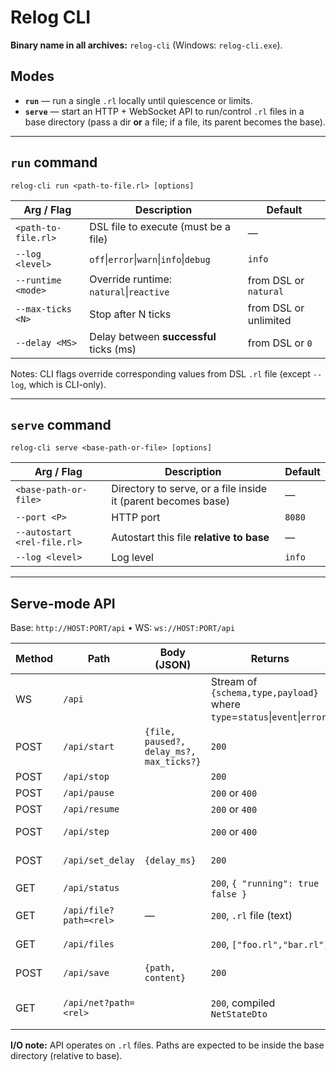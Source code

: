 # Relog CLI

**Binary name in all archives:** `relog-cli` (Windows: `relog-cli.exe`).

## Modes

* **`run`** — run a single `.rl` locally until quiescence or limits.
* **`serve`** — start an HTTP + WebSocket API to run/control `.rl` files in a base directory (pass a dir **or** a file; if a file, its parent becomes the base).

---

## `run` command

`relog-cli run <path-to-file.rl> [options]`

| Arg / Flag          | Description                             | Default               |
| ------------------- | --------------------------------------- | --------------------- |
| `<path-to-file.rl>` | DSL file to execute (must be a file)    | —                     |
| `--log <level>`     | `off`\|`error`\|`warn`\|`info`\|`debug` | `info`                |
| `--runtime <mode>`  | Override runtime: `natural`\|`reactive` | from DSL or `natural` |
| `--max-ticks <N>`   | Stop after N ticks                      | from DSL or unlimited |
| `--delay <MS>`      | Delay between **successful** ticks (ms) | from DSL or `0`       |

Notes: CLI flags override corresponding values from DSL `.rl` file (except `--log`, which is CLI-only).

---

## `serve` command

`relog-cli serve <base-path-or-file> [options]`

| Arg / Flag                  | Description                                                   | Default |
| --------------------------- | ------------------------------------------------------------- | ------- |
| `<base-path-or-file>`       | Directory to serve, or a file inside it (parent becomes base) | —       |
| `--port <P>`                | HTTP port                                                     | `8080`  |
| `--autostart <rel-file.rl>` | Autostart this file **relative to base**                      | —       |
| `--log <level>`             | Log level                                                     | `info`  |

---

## Serve-mode API

Base: `http://HOST:PORT/api` • WS: `ws://HOST:PORT/api`

| Method | Path | Body (JSON) | Returns | Notes |
| --- | --- | --- | --- | --- |
| WS | `/api` |  | Stream of `{schema,type,payload}` where `type`=`status`\|`event`\|`error`. | Realtime status/events/errors. |
| POST | `/api/start` | `{file, paused?, delay_ms?, max_ticks?}` | `200` | `file` is path **relative to base**; starts a run. |
| POST | `/api/stop` |  | `200` | Stops current run. |
| POST | `/api/pause` |  | `200` or `400` | Pauses run. |
| POST | `/api/resume` |  | `200` or `400` | Resumes run. |
| POST | `/api/step` |  | `200` or `400` | Executes single manual step. |
| POST | `/api/set_delay` | `{delay_ms}` | `200` | Sets inter-step delay. |
| GET | `/api/status` |  | `200`, `{ "running": true \| false }` | Current run state. |
| GET | `/api/file?path=<rel>` | — | `200`, `.rl` file (text) | Reads file inside base. |
| GET | `/api/files` |  | `200`, `["foo.rl","bar.rl"]` | Lists `.rl` files in base. |
| POST | `/api/save` | `{path, content}` | `200` | Saves `.rl` **inside base**. |
| GET | `/api/net?path=<rel>` |  | `200`, compiled `NetStateDto` | For provided path or current run if omitted. |

**I/O note:** API operates on `.rl` files. Paths are expected to be inside the base directory (relative to base).
